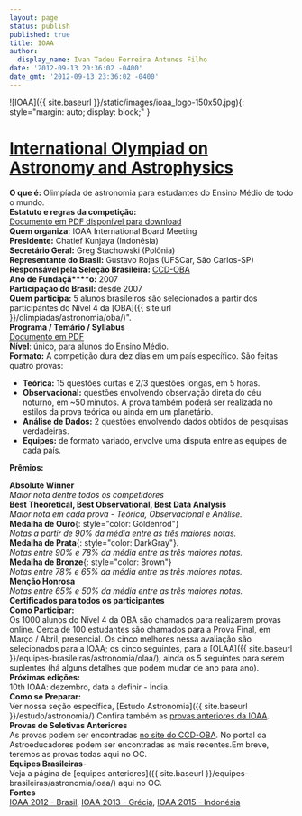 ```yaml
---  
layout: page  
status: publish  
published: true  
title: IOAA  
author:  
  display_name: Ivan Tadeu Ferreira Antunes Filho  
date: '2012-09-13 20:36:02 -0400'  
date_gmt: '2012-09-13 23:36:02 -0400'  
---  
```

  
  
![IOAA]({{ site.baseurl }}/static/images/ioaa_logo-150x50.jpg){: style="margin: auto; display: block;" }  
  
**[International Olympiad on Astronomy and Astrophysics](http://www.ioaa2013.gr/)**  
============  
  
**O que é:** Olimpíada de astronomia para estudantes do Ensino Médio de todo o mundo.   
**Estatuto e regras da competição:**  
[Documento em PDF disponível para download](http://www.ioaa2013.gr/index.php?option=com_rokdownloads&amp;view=file&amp;Itemid=117)   
**Quem organiza:** IOAA International Board Meeting  
**Presidente:** Chatief Kunjaya (Indonésia)  
**Secretário Geral:** Greg Stachowski (Polônia)  
**Representante do Brasil:** Gustavo Rojas (UFSCar, São Carlos-SP)  
**Responsável pela Seleção Brasileira:** [CCD-OBA](http://ccd-oba.org/)  
**Ano de Fundaçã****o:** 2007  
**Participação do Brasil:** desde 2007  
**Quem participa:** 5 alunos brasileiros são selecionados a partir dos participantes do Nível 4 da [OBA]({{ site.url }}/olimpiadas/astronomia/oba/)".  
**Programa / Temário / Syllabus**  
[Documento em PDF](http://www.ioaa2012.ufrj.br/pdfs/IOAA-Syllabus.pdf)  
**Nível**: único, para alunos do Ensino Médio.  
**Formato:** A competição dura dez dias em um país específico. São feitas quatro provas:  
  
+ **Teórica:** 15 questões curtas e 2/3 questões longas, em 5 horas.   
+ **Observacional:** questões envolvendo observação direta do céu noturno, em ~50 minutos. A prova também poderá ser realizada no estilos da prova teórica ou ainda em um planetário.   
+ **Análise de Dados:** 2 questões envolvendo dados obtidos de pesquisas verdadeiras.   
+ **Equipes:** de formato variado, envolve uma disputa entre as equipes de cada país.   
  
**Prêmios:**  
  
  
**Absolute Winner**  
_Maior nota dentre todos os competidores_  
**Best Theoretical, Best Observational, Best Data Analysis**  
_Maior nota em cada prova - Teórica, Observacional e Análise._  
**Medalha de Ouro**{: style="color: Goldenrod"}  
_Notas a partir de 90% da média entre as três maiores notas._  
**Medalha de Prata**{: style="color: DarkGray"}.  
_Notas entre 90% e 78% da média entre as três maiores notas._  
**Medalha de Bronze**{: style="color: Brown"}  
_Notas entre 78% e 65% da média entre as três maiores notas._  
**Menção Honrosa**  
_Notas entre 65% e 50% da média entre as três maiores notas._  
**Certificados para todos os participantes**  
**Como Participar:**  
Os 1000 alunos do Nível 4 da OBA são chamados para realizarem provas online. Cerca de 100 estudantes são chamados para a Prova Final, em Março / Abril, presencial. Os cinco melhores nessa avaliação são selecionados para a IOAA; os cinco seguintes, para a [OLAA]({{ site.baseurl }}/equipes-brasileiras/astronomia/olaa/); ainda os 5 seguintes para serem suplentes (há alguns detalhes que podem mudar de ano para ano).  
**Próximas edições:**  
10th IOAA: dezembro, data a definir - Índia.  
**Como se Preparar:**  
Ver nossa seção específica, [Estudo Astronomia]({{ site.baseurl }}/estudo/astronomia/) Confira também as [provas anteriores da IOAA](http://www.ioaa2013.gr/index.php?option=com_rokdownloads&amp;view=folder&amp;Itemid=113&amp;lang=en).  
**Provas de Seletivas Anteriores**  
As provas podem ser encontradas [no site do CCD-OBA](http://ccd-oba.blogspot.com.br/). No portal da Astroeducadores podem ser encontradas as mais recentes.Em breve, teremos as provas todas aqui no OC.  
**Equipes Brasileiras**-  
Veja a página de [equipes anteriores]({{ site.baseurl }}/equipes-brasileiras/astronomia/ioaa/) aqui no OC.  
**Fontes**  
[IOAA 2012 - Brasil](http://www.ioaa2012.ufrj.br/), [IOAA 2013 - Grécia](http://www.ioaa2013.gr/), [IOAA 2015 - Indonésia](http://ioaa2015.org/index.php/site/index?view=home)
